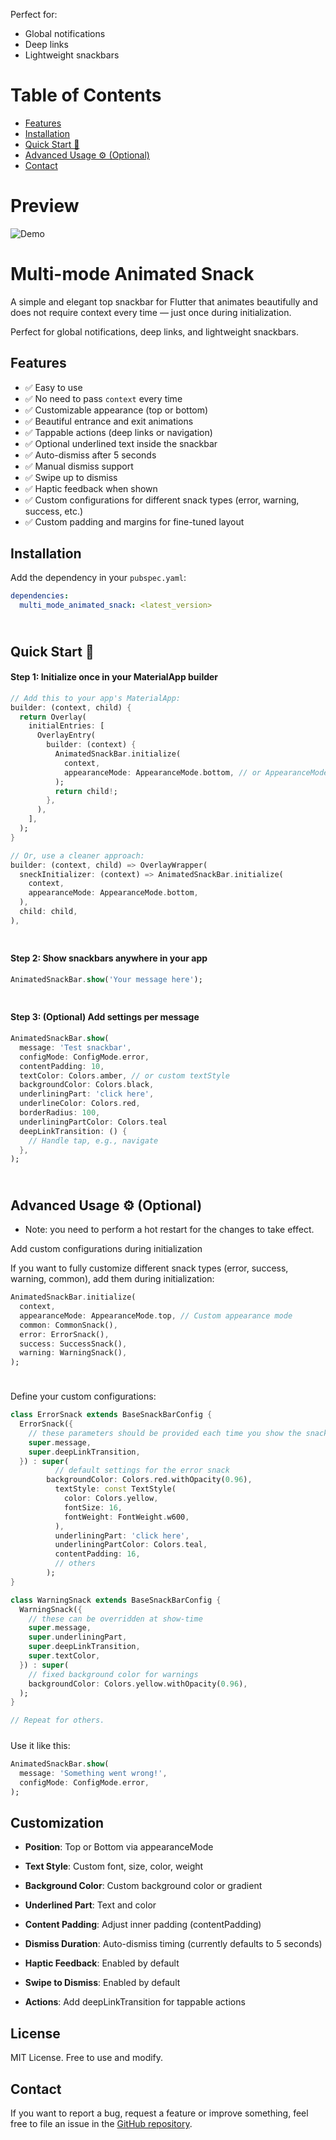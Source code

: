 <!--
This README describes the package. If you publish this package to pub.dev,
this README's contents appear on the landing page for your package.

For information about how to write a good package README, see the guide for
[writing package pages](https://dart.dev/guides/libraries/writing-package-pages).

For general information about developing packages, see the Dart guide for
[creating packages](https://dart.dev/guides/libraries/create-library-packages)
and the Flutter guide for
[developing packages and plugins](https://flutter.dev/developing-packages).
-->

Perfect for:
- Global notifications
- Deep links
- Lightweight snackbars

# Table of Contents
- [Features](#features)
- [Installation](#installation)
- [Quick Start 🚀](#quick-start-🚀)
- [Advanced Usage ⚙️ (Optional)](#advanced-usage-⚙️-optional)
- [Contact](#contact)

# Preview
![Demo](https://raw.githubusercontent.com/GingerMustache/multi_mode_snack_bar/main/lib/example/assets/snack_demo.gif)

# Multi-mode Animated Snack
A simple and elegant top snackbar for Flutter that animates beautifully and does not require context every time — just once during initialization.

Perfect for global notifications, deep links, and lightweight snackbars.

## Features 

- ✅ Easy to use
- ✅ No need to pass `context` every time
- ✅ Customizable appearance (top or bottom)
- ✅ Beautiful entrance and exit animations
- ✅ Tappable actions (deep links or navigation)
- ✅ Optional underlined text inside the snackbar
- ✅ Auto-dismiss after 5 seconds
- ✅ Manual dismiss support
- ✅ Swipe up to dismiss
- ✅ Haptic feedback when shown
- ✅ Custom configurations for different snack types (error, warning, success, etc.)
- ✅ Custom padding and margins for fine-tuned layout


## Installation

Add the dependency in your `pubspec.yaml`:

```yaml
dependencies:
  multi_mode_animated_snack: <latest_version>
```

<div style="padding: 5px;"></div>

## Quick Start 🚀
#### Step 1: Initialize once in your MaterialApp builder

```dart
// Add this to your app's MaterialApp:
builder: (context, child) {
  return Overlay(
    initialEntries: [
      OverlayEntry(
        builder: (context) {
          AnimatedSnackBar.initialize(
            context,
            appearanceMode: AppearanceMode.bottom, // or AppearanceMode.top
          );
          return child!;
        },
      ),
    ],
  );
}

// Or, use a cleaner approach:
builder: (context, child) => OverlayWrapper(
  sneckInitializer: (context) => AnimatedSnackBar.initialize(
    context,
    appearanceMode: AppearanceMode.bottom,
  ),
  child: child,
),
```

<div style="padding: 5px;"></div>

#### Step 2: Show snackbars anywhere in your app 
```dart
AnimatedSnackBar.show('Your message here');
```

<div style="padding: 5px;"></div>

#### Step 3: (Optional) Add settings per message
```dart
AnimatedSnackBar.show(
  message: 'Test snackbar',
  configMode: ConfigMode.error,
  contentPadding: 10,
  textColor: Colors.amber, // or custom textStyle
  backgroundColor: Colors.black,
  underliningPart: 'click here',
  underlineColor: Colors.red,
  borderRadius: 100,
  underliningPartColor: Colors.teal
  deepLinkTransition: () {
    // Handle tap, e.g., navigate
  },
);
```
<div style="padding: 5px;"></div>

## Advanced Usage ⚙️ (Optional)
- Note: you need to perform a hot restart for the changes to take effect.

Add custom configurations during initialization

If you want to fully customize different snack types (error, success, warning, common), add them during initialization:
```dart
AnimatedSnackBar.initialize(
  context,
  appearanceMode: AppearanceMode.top, // Custom appearance mode
  common: CommonSnack(),
  error: ErrorSnack(),
  success: SuccessSnack(),
  warning: WarningSnack(),
);
```
<div style="padding: 5px;"></div>

Define your custom configurations:
```dart
class ErrorSnack extends BaseSnackBarConfig {
  ErrorSnack({
    // these parameters should be provided each time you show the snackbar
    super.message,
    super.deepLinkTransition,
  }) : super(
          // default settings for the error snack
        backgroundColor: Colors.red.withOpacity(0.96),
          textStyle: const TextStyle(
            color: Colors.yellow,
            fontSize: 16,
            fontWeight: FontWeight.w600,
          ),
          underliningPart: 'click here',
          underliningPartColor: Colors.teal,
          contentPadding: 16,
          // others
        );
}

class WarningSnack extends BaseSnackBarConfig {
  WarningSnack({
    // these can be overridden at show-time
    super.message,
    super.underliningPart,
    super.deepLinkTransition,
    super.textColor,
  }) : super(
    // fixed background color for warnings
    backgroundColor: Colors.yellow.withOpacity(0.96),
  );
}

// Repeat for others.
```
<div style="padding: 5px;"></div>
Use it like this:

```dart
AnimatedSnackBar.show(
  message: 'Something went wrong!',
  configMode: ConfigMode.error,
);
```

## Customization

- **Position**: Top or Bottom via appearanceMode

- **Text Style**: Custom font, size, color, weight

- **Background Color**: Custom background color or gradient

- **Underlined Part**: Text and color

- **Content Padding**: Adjust inner padding (contentPadding)

- **Dismiss Duration**: Auto-dismiss timing (currently defaults to 5 seconds)

- **Haptic Feedback**: Enabled by default

- **Swipe to Dismiss**: Enabled by default

- **Actions**: Add deepLinkTransition for tappable actions

## License
MIT License. Free to use and modify.

## Contact 
If you want to report a bug, request a feature or improve something, feel free to file an issue in the [GitHub repository](https://github.com/GingerMustache).
